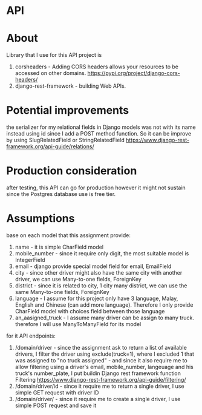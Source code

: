 # API

# About
Library that I use for this API project is 
1. corsheaders - Adding CORS headers allows your resources to be accessed on other domains. 
https://pypi.org/project/django-cors-headers/
2. django-rest-framework - building Web APIs.

# Potential improvements
the serializer for my relational fields in Django models was not with its name instead using id since I add a POST method function. So it can be improve by using SlugRelatedField or StringRelatedField
https://www.django-rest-framework.org/api-guide/relations/

# Production consideration
after testing, this API can go for production however it might not sustain since the Postgres database use is free tier.

# Assumptions
base on each model that this assignment provide:
1. name - it is simple CharField model 
2. mobile_number - since it require only digit, the most suitable model is IntegerField
3. email - django provide special model field for email, EmailField
4. city - since other driver might also have the same city with another driver, we can use Many-to-one fields, ForeignKey
5. district - since it is related to city, 1 city many district, we can use the same Many-to-one fields, ForeignKey
6. language - I assume for this project only have 3 language, Malay, English and Chinese (can add more language). Therefore I only provide CharField model with choices field between those language
7. an_aasigned_truck - I assume many driver can be assign to many truck. therefore I will use ManyToManyField for its model 

for it API endpoints: 
1. /domain/driver - since the assignment ask to return a list of available drivers, I filter the driver using exclude(truck=1), where I excluded 1 that was assigned to "no truck assigned"
                  - and since it also require me to allow filtering using a driver's email, mobile_number, langeuage and his truck's number_plate, I put buildin Django rest framework function Filtering
                  https://www.django-rest-framework.org/api-guide/filtering/
2. /domain/driver/id - since it require me to return a single driver, I use simple GET request with driver ID
3. /domain/driver/ - since it require me to create a single driver, I use simple POST request and save it
